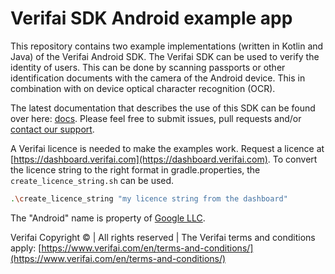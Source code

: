 # Verifai SDK Android example app

This repository contains two example implementations (written in Kotlin and
Java) of the Verifai Android SDK. The Verifai SDK can be used to verify the
identity of users. This can be done by scanning passports or other
identification documents with the camera of the Android device. This in
combination with on device optical character recognition (OCR).

The latest documentation that describes the use of this SDK can be found over
here: [docs](https://docs.verifai.com/sdk/android/). Please feel free to submit
issues, pull requests and/or
[contact our support](https://www.verifai.com/en/support/).

A Verifai licence is needed to make the examples work. Request a licence at
[https://dashboard.verifai.com](https://dashboard.verifai.com). To convert the
licence string to the right format in gradle.properties, the
`create_licence_string.sh` can be used.

```bash
.\create_licence_string "my licence string from the dashboard"
```

The "Android" name is property of
[Google LLC](https://developer.android.com/legal).

Verifai Copyright © | All rights reserved | The Verifai terms and conditions
apply: [https://www.verifai.com/en/terms-and-conditions/](https://www.verifai.com/en/terms-and-conditions/)

